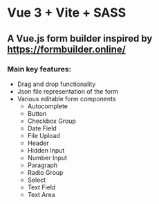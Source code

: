# Vue 3 + Vite + SASS

## A Vue.js form builder inspired by https://formbuilder.online/

### Main key features:
- Drag and drop functionality
- Json file representation of the form
- Various editable form components
  - Autocomplete
  - Button
  - Checkbox Group
  - Date Field
  - File Upload
  - Header
  - Hidden Input
  - Number Input
  - Paragraph
  - Radio Group
  - Select
  - Text Field
  - Text Area

